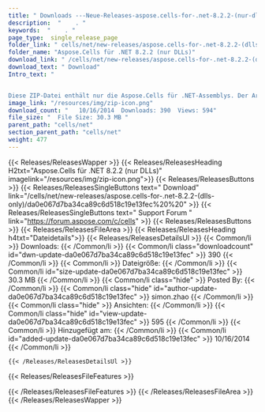 ```yaml
---
title: " Downloads ---Neue-Releases-aspose.cells-for-.net-8.2.2-(nur-dlls) . "
description:  "    . " 
keywords:  "    . " 
page_type:  single_release_page
folder_link: " cells/net/new-releases/aspose.cells-for-.net-8.2.2-(dlls-only)/"
folder_name: "Aspose.Cells für .NET 8.2.2 (nur DLLs)"
download_link: " /cells/net/new-releases/aspose.cells-for-.net-8.2.2-(dlls-only)/da0e067d7ba34ca89c6d518c19e13fec"
download_text: " Download"
Intro_text: " 


Diese ZIP-Datei enthält nur die Aspose.Cells für .NET-Assemblys. Der Arsch..."
image_link: "/resources/img/zip-icon.png"
download_count: "   10/16/2014  Downloads: 390  Views: 594"
file_size: "  File Size: 30.3 MB "
parent_path: "cells/net"
section_parent_path: "cells/net"
weight: 477
---
```


{{< Releases/ReleasesWapper >}}
  {{< Releases/ReleasesHeading H2txt="Aspose.Cells für .NET 8.2.2 (nur DLLs)" imagelink="/resources/img/zip-icon.png">}}
  {{< Releases/ReleasesButtons >}}
    {{< Releases/ReleasesSingleButtons text=" Download" link="/cells/net/new-releases/aspose.cells-for-.net-8.2.2-(dlls-only)/da0e067d7ba34ca89c6d518c19e13fec%20%20" >}}
    {{< Releases/ReleasesSingleButtons text=" Support Forum " link="https://forum.aspose.com/c/cells" >}}
  {{< Releases/ReleasesButtons >}}
  {{< Releases/ReleasesFileArea >}}
    {{< Releases/ReleasesHeading h4txt="Dateidetails">}}
    {{< Releases/ReleasesDetailsUl >}}
            {{< Common/li >}} Downloads: {{< /Common/li >}}
      {{< Common/li class="downloadcount" id="dwn-update-da0e067d7ba34ca89c6d518c19e13fec" >}} 390 {{< /Common/li >}}
      {{< Common/li >}} Dateigröße: {{< /Common/li >}}
      {{< Common/li id="size-update-da0e067d7ba34ca89c6d518c19e13fec" >}} 30.3 MB {{< /Common/li >}} 
      {{< Common/li  class="hide" >}} Posted By: {{< /Common/li >}} 
      {{< Common/li class="hide" id="author-update-da0e067d7ba34ca89c6d518c19e13fec" >}} simon.zhao {{< /Common/li >}}
      {{< Common/li class="hide" >}} Ansichten: {{< /Common/li >}}
      {{< Common/li class="hide" id="view-update-da0e067d7ba34ca89c6d518c19e13fec" >}} 595 {{< /Common/li >}}
      {{< Common/li >}} Hinzugefügt am: {{< /Common/li >}}
      {{< Common/li id="added-update-da0e067d7ba34ca89c6d518c19e13fec" >}} 10/16/2014 {{< /Common/li >}} 

    {{< /Releases/ReleasesDetailsUl >}}

  {{< Releases/ReleasesFileFeatures >}}
      
  {{< /Releases/ReleasesFileFeatures >}}
 {{< /Releases/ReleasesFileArea >}}
{{< /Releases/ReleasesWapper >}}



